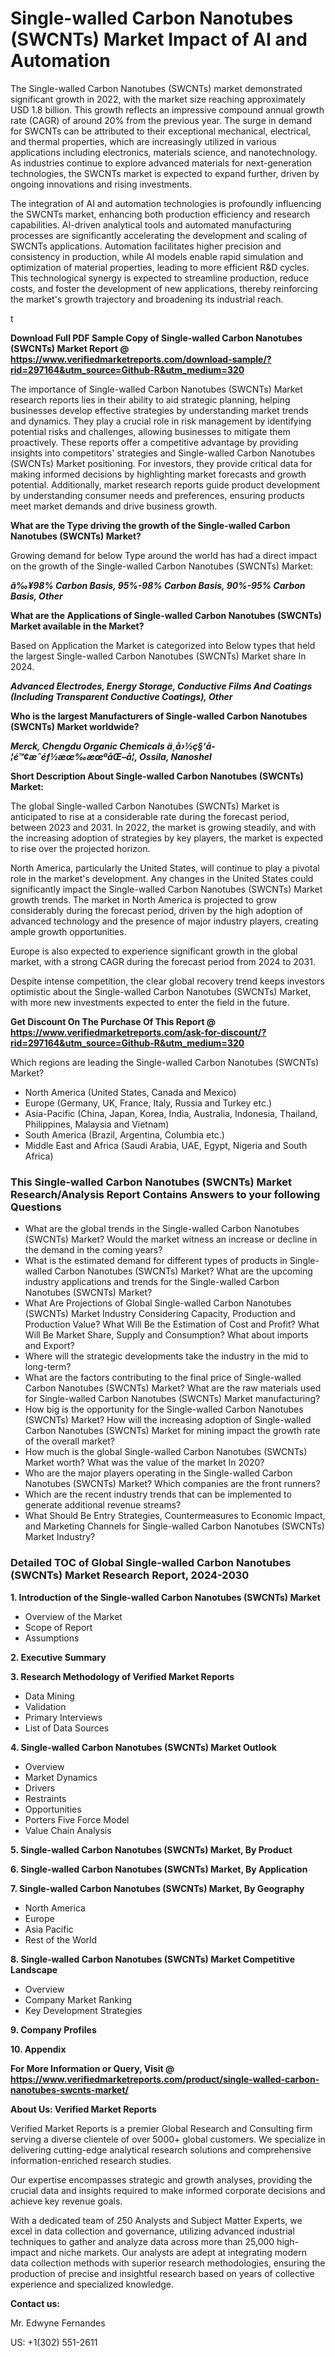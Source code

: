 <meta name="title" content="Global Single-walled Carbon Nanotubes (SWCNTs) Market Impact of AI and Automation"><meta name="description" content="The Single-walled Carbon Nanotubes (SWCNTs) market demonstrated significant growth in 2022, with the market size reaching approximately USD 1.8 billion. This growth re"><meta name="title" content="Single-walled Carbon Nanotubes (SWCNTs) Market Size, Share, Scope, Trends, Growth, Opportunities, Analysis, Forecast"><h1>Single-walled Carbon Nanotubes (SWCNTs) Market Impact of AI and Automation</h1><p>The Single-walled Carbon Nanotubes (SWCNTs) market demonstrated significant growth in 2022, with the market size reaching approximately USD 1.8 billion. This growth reflects an impressive compound annual growth rate (CAGR) of around 20% from the previous year. The surge in demand for SWCNTs can be attributed to their exceptional mechanical, electrical, and thermal properties, which are increasingly utilized in various applications including electronics, materials science, and nanotechnology. As industries continue to explore advanced materials for next-generation technologies, the SWCNTs market is expected to expand further, driven by ongoing innovations and rising investments.</p><p>The integration of AI and automation technologies is profoundly influencing the SWCNTs market, enhancing both production efficiency and research capabilities. AI-driven analytical tools and automated manufacturing processes are significantly accelerating the development and scaling of SWCNTs applications. Automation facilitates higher precision and consistency in production, while AI models enable rapid simulation and optimization of material properties, leading to more efficient R&D cycles. This technological synergy is expected to streamline production, reduce costs, and foster the development of new applications, thereby reinforcing the market's growth trajectory and broadening its industrial reach.</p>t</p><p id="" class=""><strong>Download Full PDF Sample Copy of Single-walled Carbon Nanotubes (SWCNTs) Market Report @ <a href="https://www.verifiedmarketreports.com/download-sample/?rid=297164&utm_source=Github-R&utm_medium=320" target="_blank">https://www.verifiedmarketreports.com/download-sample/?rid=297164&utm_source=Github-R&utm_medium=320</a></strong></p><p>The importance of&nbsp;Single-walled Carbon Nanotubes (SWCNTs) Market research reports lies in their ability to aid strategic planning, helping businesses develop effective strategies by understanding market trends and dynamics. They play a crucial role in risk management by identifying potential risks and challenges, allowing businesses to mitigate them proactively. These reports offer a competitive advantage by providing insights into competitors' strategies and Single-walled Carbon Nanotubes (SWCNTs) Market positioning. For investors, they provide critical data for making informed decisions by highlighting market forecasts and growth potential. Additionally, market research reports guide product development by understanding consumer needs and preferences, ensuring products meet market demands and drive business growth.</p><p><strong>What are the&nbsp;Type driving the growth of the Single-walled Carbon Nanotubes (SWCNTs) Market?</strong></p><p id="" class="">Growing demand for below Type around the world has had a direct impact on the growth of the Single-walled Carbon Nanotubes (SWCNTs) Market:</p><em><strong>â‰¥98% Carbon Basis, 95%-98% Carbon Basis, 90%-95% Carbon Basis, Other</strong></em></p><strong>What are the&nbsp;Applications&nbsp;of Single-walled Carbon Nanotubes (SWCNTs) Market available in the Market?</strong></p><p id="" class="">Based on Application the Market is categorized into Below types that held the largest Single-walled Carbon Nanotubes (SWCNTs) Market share In 2024.</p><em><strong>Advanced Electrodes, Energy Storage, Conductive Films And Coatings (Including Transparent Conductive Coatings), Other</strong></em></p><strong>Who is the largest Manufacturers of Single-walled Carbon Nanotubes (SWCNTs) Market worldwide?</strong></p><p><em><strong>Merck, Chengdu Organic Chemicals ä¸­å›½ç§‘å­¦é™¢æˆéƒ½æœ‰æœºåŒ–å­¦, Ossila, Nanoshel</strong></em></p><p id="" class=""><strong>Short Description About Single-walled Carbon Nanotubes (SWCNTs) Market:</strong></p><p>The global Single-walled Carbon Nanotubes (SWCNTs) Market is anticipated to rise at a considerable rate during the forecast period, between 2023 and 2031. In 2022, the market is growing steadily, and with the increasing adoption of strategies by key players, the market is expected to rise over the projected horizon.</p><p>North America, particularly the United States, will continue to play a pivotal role in the market's development. Any changes in the United States could significantly impact the Single-walled Carbon Nanotubes (SWCNTs) Market growth trends. The market in North America is projected to grow considerably during the forecast period, driven by the high adoption of advanced technology and the presence of major industry players, creating ample growth opportunities.</p><p>Europe is also expected to experience significant growth in the global market, with a strong CAGR during the forecast period from 2024 to 2031.</p><p>Despite intense competition, the clear global recovery trend keeps investors optimistic about the Single-walled Carbon Nanotubes (SWCNTs) Market, with more new investments expected to enter the field in the future.</p><p id="" class=""><strong>Get Discount On The Purchase Of This Report @ <a href="https://www.verifiedmarketreports.com/ask-for-discount/?rid=297164&utm_source=Github-R&utm_medium=320" target="_blank">https://www.verifiedmarketreports.com/ask-for-discount/?rid=297164&utm_source=Github-R&utm_medium=320</a></strong></p>Which regions are leading the Single-walled Carbon Nanotubes (SWCNTs) Market?</p><ul><li>North America (United States, Canada and Mexico)</li><li>Europe (Germany, UK, France, Italy, Russia and Turkey etc.)</li><li>Asia-Pacific (China, Japan, Korea, India, Australia, Indonesia, Thailand, Philippines, Malaysia and Vietnam)</li><li>South America (Brazil, Argentina, Columbia etc.)</li><li>Middle East and Africa (Saudi Arabia, UAE, Egypt, Nigeria and South Africa)</li></ul><h3 id="" class="">This Single-walled Carbon Nanotubes (SWCNTs) Market Research/Analysis Report Contains Answers to your following Questions</h3><ul><li>What are the global trends in the Single-walled Carbon Nanotubes (SWCNTs) Market? Would the market witness an increase or decline in the demand in the coming years?</li><li>What is the estimated demand for different types of products in Single-walled Carbon Nanotubes (SWCNTs) Market? What are the upcoming industry applications and trends for the Single-walled Carbon Nanotubes (SWCNTs) Market?</li><li>What Are Projections of Global Single-walled Carbon Nanotubes (SWCNTs) Market Industry Considering Capacity, Production and Production Value? What Will Be the Estimation of Cost and Profit? What Will Be Market Share, Supply and Consumption? What about imports and Export?</li><li>Where will the strategic developments take the industry in the mid to long-term?</li><li>What are the factors contributing to the final price of Single-walled Carbon Nanotubes (SWCNTs) Market? What are the raw materials used for Single-walled Carbon Nanotubes (SWCNTs) Market manufacturing?</li><li>How big is the opportunity for the Single-walled Carbon Nanotubes (SWCNTs) Market? How will the increasing adoption of Single-walled Carbon Nanotubes (SWCNTs) Market for mining impact the growth rate of the overall market?</li><li>How much is the global Single-walled Carbon Nanotubes (SWCNTs) Market worth? What was the value of the market In 2020?</li><li>Who are the major players operating in the Single-walled Carbon Nanotubes (SWCNTs) Market? Which companies are the front runners?</li><li>Which are the recent industry trends that can be implemented to generate additional revenue streams?</li><li>What Should Be Entry Strategies, Countermeasures to Economic Impact, and Marketing Channels for Single-walled Carbon Nanotubes (SWCNTs) Market Industry?</li></ul><h3 id="" class="">Detailed TOC of Global Single-walled Carbon Nanotubes (SWCNTs) Market Research Report, 2024-2030</h3><p id="" class=""><strong>1. Introduction of the Single-walled Carbon Nanotubes (SWCNTs) Market</strong></p><ul><li>Overview of the Market</li><li>Scope of Report</li><li>Assumptions</li></ul><p id="" class=""><strong>2. Executive Summary</strong></p><p id="" class=""><strong>3. Research Methodology of Verified Market Reports</strong></p><ul><li>Data Mining</li><li>Validation</li><li>Primary Interviews</li><li>List of Data Sources</li></ul><p id="" class=""><strong>4. Single-walled Carbon Nanotubes (SWCNTs) Market Outlook</strong></p><ul><li>Overview</li><li>Market Dynamics</li><li>Drivers</li><li>Restraints</li><li>Opportunities</li><li>Porters Five Force Model</li><li>Value Chain Analysis</li></ul><p id="" class=""><strong>5. Single-walled Carbon Nanotubes (SWCNTs) Market, By Product</strong></p><p id="" class=""><strong>6. Single-walled Carbon Nanotubes (SWCNTs) Market, By Application</strong></p><p id="" class=""><strong>7. Single-walled Carbon Nanotubes (SWCNTs) Market, By Geography</strong></p><ul><li>North America</li><li>Europe</li><li>Asia Pacific</li><li>Rest of the World</li></ul><p id="" class=""><strong>8. Single-walled Carbon Nanotubes (SWCNTs) Market Competitive Landscape</strong></p><ul><li>Overview</li><li>Company Market Ranking</li><li>Key Development Strategies</li></ul><p id="" class=""><strong>9. Company Profiles</strong></p><p id="" class=""><strong>10. Appendix</strong></p><p id="" class=""><strong>For More Information or Query, Visit @ <a href="https://www.verifiedmarketreports.com/product/single-walled-carbon-nanotubes-swcnts-market/" target="_blank">https://www.verifiedmarketreports.com/product/single-walled-carbon-nanotubes-swcnts-market/</a></strong></p><p id="" class=""><strong>About Us: Verified Market Reports</strong></p><p id="" class="">Verified Market Reports is a premier Global Research and Consulting firm serving a diverse clientele of over 5000+ global customers. We specialize in delivering cutting-edge analytical research solutions and comprehensive information-enriched research studies.</p><p id="" class="">Our expertise encompasses strategic and growth analyses, providing the crucial data and insights required to make informed corporate decisions and achieve key revenue goals.</p><p id="" class="">With a dedicated team of 250 Analysts and Subject Matter Experts, we excel in data collection and governance, utilizing advanced industrial techniques to gather and analyze data across more than 25,000 high-impact and niche markets. Our analysts are adept at integrating modern data collection methods with superior research methodologies, ensuring the production of precise and insightful research based on years of collective experience and specialized knowledge.</p><p id="" class=""><strong>Contact us:</strong></p><p id="" class="">Mr. Edwyne Fernandes</p><p id="" class="">US: +1(302) 551-2611</p>
